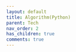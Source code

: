 ```yaml
---
layout: default
title: Algorithm(Python)
parent: Tech
nav_order: 2
has_children: true
comments: true
---
```

